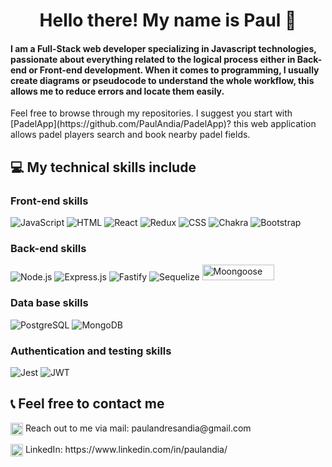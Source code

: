 <h1 align="center">Hello there! My name is Paul 👋</h1>

<h4 text-align="justify">I am a Full-Stack web developer specializing in Javascript technologies, passionate about everything related to the logical process either in Back-end or Front-end development. When it comes to programming, I usually create diagrams or pseudocode to understand the whole workflow, this allows me to reduce errors and locate them easily.</h4>
<p>Feel free to browse through my repositories. I suggest you start with [PadelApp](https://github.com/PaulAndia/PadelApp)? this web application allows padel players search and book nearby padel fields.
</p> 

## 💻 My technical skills include
<h3>Front-end skills</h3>

![JavaScript](https://img.shields.io/badge/-JavaScript-F7DF1E?style=for-the-badge&logo=javascript&logoColor=333)
![HTML](https://img.shields.io/badge/-HTML-E34F26?style=for-the-badge&logo=html5&logoColor=FAFAFA)
![React](https://img.shields.io/badge/-React-61DAFB?style=for-the-badge&logo=react&logoColor=333)
![Redux](https://img.shields.io/badge/-Redux-764ABC?style=for-the-badge&logo=redux&logoColor=FAFAFA)
![CSS](https://img.shields.io/badge/-CSS-1572B6?style=for-the-badge&logo=css3&logoColor=FAFAFA)
![Chakra](https://img.shields.io/badge/chakra-%234ED1C5.svg?style=for-the-badge&logo=chakraui&logoColor=white)
![Bootstrap](https://img.shields.io/badge/bootstrap-%23563D7C.svg?style=for-the-badge&logo=bootstrap&logoColor=white)
<h3>Back-end skills</h3>

![Node.js](https://img.shields.io/badge/-Node.js-339933?style=for-the-badge&logo=node.js&logoColor=FAFAFA)
![Express.js](https://img.shields.io/badge/express.js-%23404d59.svg?style=for-the-badge&logo=express&logoColor=%2361DAFB)
![Fastify](https://img.shields.io/badge/fastify-%23000000.svg?style=for-the-badge&logo=fastify&logoColor=white)
![Sequelize](https://img.shields.io/badge/Sequelize-52B0E7?style=for-the-badge&logo=Sequelize&logoColor=white)
<img src="https://lh4.googleusercontent.com/g_LM2kHik0YOQuQHnJz0L640IhT_bP_YJeV7k0KHFhCNsLU9P9y7Bk6RUb2KDHpdo5WHlKE6irD0f2KcjeGZBOlWFf6G28kFYernrTnIsL45mr9DoEuPz7Niq8nAr2r_AC212YHq" alt="Moongoose" height="25" width="115" />
<h3>Data base skills</h3>

![PostgreSQL](https://img.shields.io/badge/-PostgreSQL-0064a5?style=for-the-badge&logo=postgresql&logoColor=FAFAFA)
![MongoDB](https://img.shields.io/badge/MongoDB-4EA94B?style=for-the-badge&logo=mongodb&logoColor=white)
<h3>Authentication and testing skills</h3>

![Jest](https://img.shields.io/badge/-jest-%23C21325?style=for-the-badge&logo=jest&logoColor=white)
![JWT](https://img.shields.io/badge/JWT-black?style=for-the-badge&logo=JSON%20web%20tokens)


## 📞 Feel free to contact me
<p align = "bottom" text-align = "bottom"> <a href="mailto:criskol.71@gmail.com"><img align="center" src="https://www.pngmart.com/files/16/Gmail-PNG-Clipart.png" alt="Paul" height="20" width="20"/></a>  Reach out to me via mail: paulandresandia@gmail.com</p>


<p align = "bottom" text-align = "bottom"><img align="center" src="https://raw.githubusercontent.com/rahuldkjain/github-profile-readme-generator/master/src/images/icons/Social/linked-in-alt.svg" alt="Gabriel Vodopivec" height="20" width="20" />  LinkedIn: https://www.linkedin.com/in/paulandia/</p>


